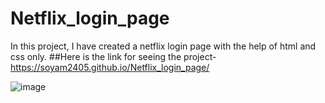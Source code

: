 # Netflix_login_page
In this project, I have created a netflix login page with the help of html and css only.
##Here is the link for seeing the project- https://soyam2405.github.io/Netflix_login_page/

![image](https://github.com/user-attachments/assets/ff6306e3-efa9-41c7-a97f-a957a0653859)

